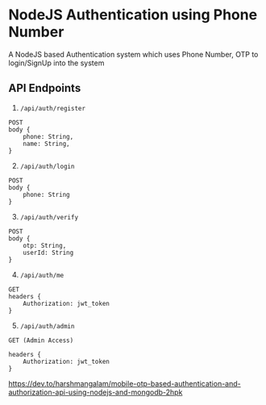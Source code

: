 # NodeJS Authentication using Phone Number
A NodeJS based Authentication system which uses Phone Number, OTP to login/SignUp into the system 


## API Endpoints
1. `/api/auth/register`
```
POST
body {
    phone: String,
    name: String,
}
```

2. `/api/auth/login`
```
POST
body {
    phone: String
}
```

3. `/api/auth/verify`
```
POST
body {
    otp: String,
    userId: String
}
```

4. `/api/auth/me`
```
GET
headers {
    Authorization: jwt_token
}
```

5. `/api/auth/admin`
```
GET (Admin Access)

headers {
    Authorization: jwt_token
}
```

https://dev.to/harshmangalam/mobile-otp-based-authentication-and-authorization-api-using-nodejs-and-mongodb-2hpk